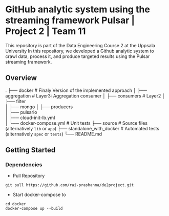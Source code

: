 # GitHub analytic system using the streaming framework Pulsar | Project 2 | Team 11
This repository is part of the Data Engineering Course 2 at the Uppsala University
In this repository, we developed a Github analytic system to crawl data, process it, and produce targeted results using the Pulsar streaming framework. 

## Overview
.
├── docker                  # Finaly Version of the implemented approach
│   ├── aggregation         # Layer3: Aggregation consumer
│   ├── consumers           # Layer2
│   ├── filter    
│   ├── mongo
│   ├── producers    
│   ├── pulsario    
│   ├── cloud-init-lb.yml    
│   └── docker-compose.yml  # Unit tests
├── source                     # Source files (alternatively `lib` or `app`)
├── standalone_with_docker  # Automated tests (alternatively `spec` or `tests`)
└── README.md

## Getting Started
### Dependencies
* Pull Repository
```
git pull https://github.com/rai-prashanna/de2project.git
```
* Start docker-compose to 
```
cd docker
docker-compose up --build
```